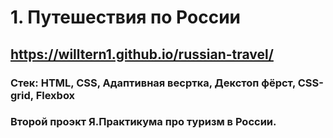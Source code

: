 # 1. Путешествия по России

## https://willtern1.github.io/russian-travel/

### Стек: HTML, CSS, Адаптивная весртка, Декстоп фёрст, CSS-grid, Flexbox

### Второй проэкт Я.Практикума про туризм в России.
